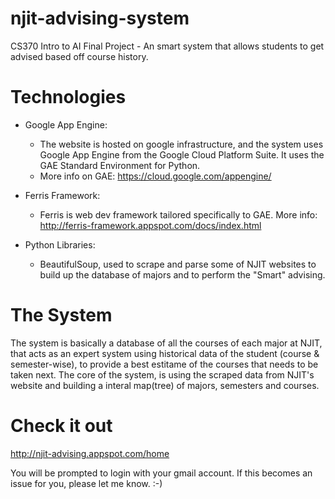 # njit-advising-system
CS370 Intro to AI Final Project - An smart system that allows students to get advised based off course history.

# Technologies

*	Google App Engine:
	*	The website is hosted on google infrastructure, and the system uses Google App Engine from the Google Cloud Platform Suite. It uses the GAE Standard Environment for Python.
	*	More info on GAE: https://cloud.google.com/appengine/
*	Ferris Framework:
	*	Ferris is web dev framework tailored specifically to GAE. More info: http://ferris-framework.appspot.com/docs/index.html

*	Python Libraries:
	* 	BeautifulSoup, used to scrape and parse some of NJIT websites to build up the database of majors and to perform the "Smart" advising.

# The System

The system is basically a database of all the courses of each major at NJIT, that acts as an expert system using historical data of the student (course & semester-wise), to provide a best estitame of the courses that needs to be taken next. The core of the system, is using the scraped data from NJIT's website and building a interal map(tree) of majors, semesters and courses.

# Check it out
http://njit-advising.appspot.com/home

You will be prompted to login with your gmail account. If this becomes an issue for you, please let me know.
:-)
